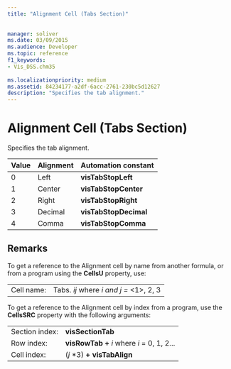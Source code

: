 ```yaml
---
title: "Alignment Cell (Tabs Section)"
 
 
manager: soliver
ms.date: 03/09/2015
ms.audience: Developer
ms.topic: reference
f1_keywords:
- Vis_DSS.chm35
 
ms.localizationpriority: medium
ms.assetid: 84234177-a2df-6acc-2761-230bc5d12627
description: "Specifies the tab alignment."
---
```


# Alignment Cell (Tabs Section)

Specifies the tab alignment.
  
|**Value**|**Alignment**|**Automation constant**|
|:-----|:-----|:-----|
| 0  <br/> | Left  <br/> |**visTabStopLeft** <br/> |
| 1  <br/> | Center  <br/> |**visTabStopCenter** <br/> |
| 2  <br/> | Right  <br/> |**visTabStopRight** <br/> |
| 3  <br/> | Decimal  <br/> |**visTabStopDecimal** <br/> |
| 4  <br/> | Comma  <br/> |**visTabStopComma** <br/> |
   
## Remarks

To get a reference to the Alignment cell by name from another formula, or from a program using the **CellsU** property, use: 
  
|||
|:-----|:-----|
| Cell name:  <br/> | Tabs.  *ij*            where  *i and j =*  <1>, 2, 3  <br/> |
   
To get a reference to the Alignment cell by index from a program, use the **CellsSRC** property with the following arguments: 
  
|||
|:-----|:-----|
| Section index:  <br/> |**visSectionTab** <br/> |
| Row index:  <br/> |**visRowTab +** *i*            where  *i*  = 0, 1, 2...  <br/> |
| Cell index:  <br/> | (*j*  *3) **+ visTabAlign** <br/> |
   

